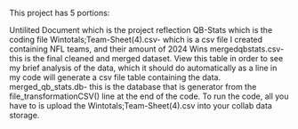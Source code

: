 This project has 5 portions:

Untilited Document which is the project reflection
QB-Stats which is the coding file
Wintotals;Team-Sheet(4).csv- which is a csv file I created containing NFL teams, and their amount of 2024 Wins
mergedqbstats.csv- this is the final cleaned and merged dataset. View this table in order to see my brief analysis of the data, which it should do automatically as a line in my code will generate a csv file table containing the data.
merged_qb_stats.db- this is the database that is generator from the file_transformationCSV() line at the end of the code.
To run the code, all you have to is upload the Wintotals;Team-Sheet(4).csv into your collab data storage.

